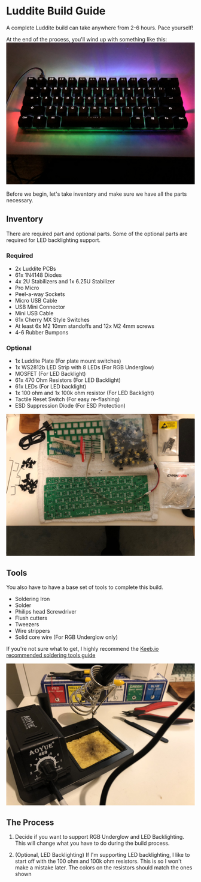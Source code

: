# Luddite Build Guide

A complete Luddite build can take anywhere from 2-6 hours. Pace yourself!

At the end of the process, you'll wind up with something like this:
<img src="./static/build_guide/sneakpeek.jpg" width=768px />

Before we begin, let's take inventory and make sure we have all the parts necessary.

## Inventory
There are required part and optional parts. Some of the optional parts are required for LED backlighting support.

### Required
- 2x Luddite PCBs
- 61x 1N4148 Diodes
- 4x 2U Stabilizers and 1x 6.25U Stabilizer
- Pro Micro
- Peel-a-way Sockets
- Micro USB Cable
- USB Mini Connector
- Mini USB Cable
- 61x Cherry MX Style Switches
- At least 6x M2 10mm standoffs and 12x M2 4mm screws
- 4-6 Rubber Bumpons
### Optional
- 1x Luddite Plate (For plate mount switches)
- 1x WS2812b LED Strip with 8 LEDs (For RGB Underglow)
- MOSFET (For LED Backlight)
- 61x 470 Ohm Resistors (For LED Backlight)
- 61x LEDs (For LED backlight)
- 1x 100 ohm and 1x 100k ohm resistor (For LED Backlight)
- Tactile Reset Switch (For easy re-flashing)
- ESD Suppression Diode (For ESD Protection)

<img src="./static/build_guide/inventory.jpg" width="768px" />


## Tools
You also have to have a base set of tools to complete this build.
- Soldering Iron
- Solder
- Philips head Screwdriver
- Flush cutters
- Tweezers
- Wire strippers
- Solid core wire (For RGB Underglow only)

If you're not sure what to get, I highly recommend the [Keeb.io recommended soldering tools guide](https://docs.keeb.io/soldering-tools/)

<img src="./static/build_guide/tools.jpg" width="768px" />


## The Process
1. Decide if you want to support RGB Underglow and LED Backlighting. This will change what you have to do during the build process.

1. (Optional, LED Backlighting) If I'm supporting LED backlighting, I like to start off with the 100 ohm and 100k ohm resistors. This is so I won't make a mistake later. The colors on the resistors should match the ones shown 
